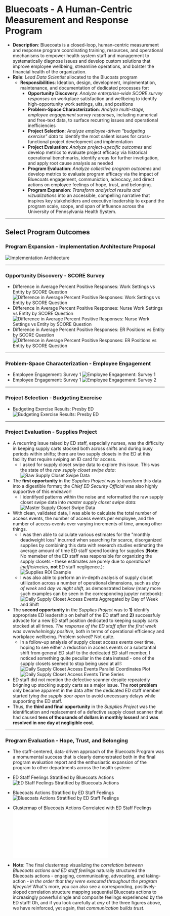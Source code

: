 # Bluecoats - A Human-Centric Measurement and Response Program
* **Description**: Bluecoats is a closed-loop, human-centric measurement and response program coordinating training, resources, and operational mechanisms to empower health system staff and management to systematically diagnose issues and develop custom solutions that improve employee wellbeing, streamline operations, and bolster the financial health of the organization.
* **Role**: *Lead Data Scientist* allocated to the Blucoats program
  * **Responsibilities**: Ideation, design, development, implementation, maintenance, and documentation of dedicated processes for:
    * **Opportunity Discovery**: *Analyze enterprise-wide SCORE survey responses* on workplace satisfaction and wellbeing to identify high-opportunity work settings, uits, and positions
    * **Problem-Space Characterization**: *Analyze multi-stage, employee engagement survey responses*, including numerical and free-text data, to surface recurring issues and operational inefficiencies
    * **Project Selection**: *Analyze employee-driven "budgeting exercise" data* to identify the most salient issues for cross-functional project development and implmentation
    * **Project Evaluation**: *Analyze project-specific outcomes* and develop metrics to evaluate project efficacy via historical operational benchmarks, identify areas for further invetigation, and apply root cause analysis as needed
    * **Program Evaluation**: *Analyze collective program outcomes* and develop metrics to evaluate program efficacy via the impact of Bluecoats engagement, communiction, advocacy, and direct actions on employee feelings of hope, trust, and belonging.
    * **Program Expansion**: *Transform analytical results and vizualizations* into an accessible, compelling narrative that inspires key stakeholders and executive leadership to expand the program scale, scope, and span of influence across the University of Pennsylvania Health System.

---

## Select Program Outcomes

### Program Expansion - Implementation Architecture Proposal
![Implementation Architecture](resources/phase2_proposed_implementation_architecture.png)

---

### Opportunity Discovery - SCORE Survey
* Difference in Average Percent Positive Responses: Work Settings vs Entity by SCORE Question
![Difference in Average Percent Positive Responses: Work Settings vs Entity by SCORE Question](output/figures/score_ws_qid_pct_pos_20230328.png)
* Difference in Average Percent Positive Responses: Nurse Work Settings vs Entity by SCORE Question
![Difference in Average Percent Positive Responses: Nurse Work Settings vs Entity by SCORE Question](output/figures/score_nurse_qid_pct_pos_20230330.png)
* Difference in Average Percent Positive Responses: ER Positions vs Entity by SCORE Question
![Difference in Average Percent Positive Responses: ER Positions vs Entity by SCORE Question](output/figures/score_er_qid_pct_pos_20230330.png)

---

### Problem-Space Characterization - Employee Engagement
* Employee Engagement: Survey 1
![Employee Engagement: Survey 1](output/figures/engagement_survey1_results_20230417.png)
* Employee Engagement: Survey 1
![Employee Engagement: Survey 2](output/figures/engagement_survey2_results_20230429.png)

---

### Project Selection - Budgeting Exercise
* Budgeting Exercise Results: Presby ED
![Budgeting Exercise Results: Presby ED](output/figures/budgeting_exercise_results_20230510.png)

---

### Project Evaluation - Supplies Project
* A recurring issue raised by ED staff, especially nurses, was the difficulty in keeping supply carts stocked both across shifts and during busy periods within shifts; there are two supply closets in the ED at this facility that require swiping an ID card for access.
  * I asked for supply closet swipe data to explore this issue. This was the state of the *raw supply closet swipe data*:
![Raw Supply Closet Swipe Data](resources/phase1_roi_examples/supply_room_raw.png)
* The **first opportunity** in the *Supplies Project* was to transform this data into a digestible format; the *Chief ED Security Official* was also highly supportive of this endeavor!
  * I identifyed patterns within the noise and reformatted the raw supply closet swipe data into *master supply closet swipe data*:
![Master Supply Closet Swipe Data](resources/phase1_roi_examples/supply_room_master.png)
* With clean, validated data, I was able to calculate the total number of access events, the number of access events per employee, and the number of access events over varying increments of time, among other things.
  * I was then able to calculate various estimates for the "monthly deadweight loss" incurred when searching for scarce, disorganized supplies by combining this data with research studies estimating the average amount of time ED staff spend looking for supplies (**Note**: No memeber of the ED staff was responsible for organizing the supply closets - these estimates are purely due to *operational inefficiencies*, **not** ED staff negligence.):  
![Supplies ROI Example](resources/phase1_roi_examples/supplies_roi_example.png)
  * I was also able to perform an in-depth analysis of supply closet utilization across a number of operational dimensions, such as *day of week* and *day vs night shift*, as demonstrated below (many more such examples can be seen in the corresponding jupyter notebook):
![Daily Supply Closet Access Events Aggregated by Day of Week and Shift](output/figures/access_events_dayofweek_shift_20230712.png)
* The **second opportunity** in the *Supplies Project* was to **1)** identify appropriate ED leadership on behalf of the ED staff and **2)** successfuly advocte for a new ED staff position dedicated to keeping supply carts stocked at all times. *The response of the ED staff after the first week was overwhelmingly positive*, both in terms of operational efficiency and workplace wellbeing. Problem solved? Not quite.
  * In a follow-up analysis of supply closet access events over time, hoping to see either a reduction in access events or a substantial shift from general ED staff to the dedicated ED staff member, I noticed something quite peculiar in the data instead - one of the supply closets seemed to stop being used at all!:
![Daily Supply Closet Access Events Parallel Coordinates Plot](output/figures/access_events_parallel_coords_20230728.png)
![Daily Supply Closet Access Events Time Series](output/figures/access_events_time_series_20230802.png)
* ED staff did not mention the defective scanner despite repeatedly brigning up stocking supply carts as a major issue. The **root problem** only became apparent in the data after the dedicated ED staff member started *tying the supply door open* to avoid unecessary delays while supporting the ED staff. 
* Thus, the **third and final opportunity** in the *Supplies Project* was the identification and replacement of a defective supply closet scanner that had caused **tens of thousands of dollars in monthly losses!** and **was resolved in one day at negligible cost**.

---

### Program Evaluation - Hope, Trust, and Belonging
* The staff-centered, data-driven approach of the Bluecoats Program was a momumental success that is clearly demonstrated both in the final program evaluation report and the enthusiastic expansion of the program to other departments across the health system:

* ED Staff Feelings Stratified by Bluecoats Actions
![ED Staff Feelings Stratified by Bluecoats Actions](output/figures/feelings_actions_20230824.png)
* Bluecoats Actions Stratified by ED Staff Feelings
![Bluecoats Actions Stratified by ED Staff Feelings](output/figures/actions_feelings_20230824.png)
* Clustermap of Bluecoats Actions Correlated with ED Staff Feelings
![Clustermap of Bluecoats Actions Correlated with ED Staff Feelings](output/figures/actions_feelings_corr_20230824.pdf)

* **Note**: The final clustermap visualizing the *correlation between Bluecoats actions and ED staff feelings* naturally structured the Bluecoats actions - engaging, communicating, advocating, and taking-action - *in the order that they were executed throughout the program lifecycle!* What's more, you can also see a corresponding, positively-sloped correlation structure mapping sequential Bluecoats actions to increasingly powerful single and composite feelings experienced by the ED staff! Oh, and if you look carefully at *any* of the three figures above, we have reinforced, yet again, that *communication builds trust*. 

